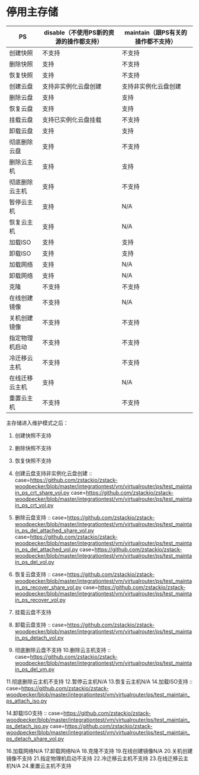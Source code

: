 # 停用主存储

|PS|disable（不使用PS新的资源的操作都支持）|maintain（跟PS有关的操作都不支持）|
|------|------|------|
|创建快照|不支持|不支持|
|删除快照|支持|不支持|
|恢复快照|支持|不支持|
|创建云盘|支持非实例化云盘创建|支持非实例化云盘创建|
|删除云盘|支持|支持|
|恢复云盘|支持|支持|
|挂载云盘|支持已实例化云盘挂载|不支持|
|卸载云盘|支持|支持|
|彻底删除云盘|支持|不支持|
|删除云主机|支持|支持|
|彻底删除云主机|支持|不支持|
|暂停云主机|支持|N/A|
|恢复云主机|支持|N/A|
|加载ISO|支持|支持|
|卸载ISO|支持|支持|
|加载网络|支持|N/A|
|卸载网络|支持|N/A|
|克隆|不支持|不支持|
|在线创建镜像|不支持|N/A|
|关机创建镜像|不支持|不支持|
|指定物理机启动|不支持|不支持|
|冷迁移云主机|不支持|不支持|
|在线迁移云主机|支持|N/A|
|重置云主机|不支持|不支持|


主存储进入维护模式之后：
1. 创建快照不支持
2. 删除快照不支持
3. 恢复快照不支持
4. 创建云盘支持非实例化云盘创建
::
    case=https://github.com/zstackio/zstack-woodpecker/blob/master/integrationtest/vm/virtualrouter/ps/test_maintain_ps_crt_share_vol.py
    case=https://github.com/zstackio/zstack-woodpecker/blob/master/integrationtest/vm/virtualrouter/ps/test_maintain_ps_crt_vol.py

5. 删除云盘支持
::
    case=https://github.com/zstackio/zstack-woodpecker/blob/master/integrationtest/vm/virtualrouter/ps/test_maintain_ps_del_attached_share_vol.py
    case=https://github.com/zstackio/zstack-woodpecker/blob/master/integrationtest/vm/virtualrouter/ps/test_maintain_ps_del_attached_vol.py
    case=https://github.com/zstackio/zstack-woodpecker/blob/master/integrationtest/vm/virtualrouter/ps/test_maintain_ps_del_vol.py

6. 恢复云盘支持
::
    case=https://github.com/zstackio/zstack-woodpecker/blob/master/integrationtest/vm/virtualrouter/ps/test_maintain_ps_recover_share_vol.py
    case=https://github.com/zstackio/zstack-woodpecker/blob/master/integrationtest/vm/virtualrouter/ps/test_maintain_ps_recover_vol.py

7. 挂载云盘不支持
8. 卸载云盘支持
::
    case=https://github.com/zstackio/zstack-woodpecker/blob/master/integrationtest/vm/virtualrouter/ps/test_maintain_ps_detach_vol.py

9. 彻底删除云盘不支持
10.删除云主机支持
::
    case=https://github.com/zstackio/zstack-woodpecker/blob/master/integrationtest/vm/virtualrouter/ps/test_maintain_ps_del_vm.py

11.彻底删除云主机不支持
12.暂停云主机N/A
13.恢复云主机N/A
14.加载ISO支持
::
    case=https://github.com/zstackio/zstack-woodpecker/blob/master/integrationtest/vm/virtualrouter/ps/test_maintain_ps_attach_iso.py

14.卸载ISO支持
::
    case=https://github.com/zstackio/zstack-woodpecker/blob/master/integrationtest/vm/virtualrouter/ps/test_maintain_ps_detach_iso.py
    case=https://github.com/zstackio/zstack-woodpecker/blob/master/integrationtest/vm/virtualrouter/ps/test_maintain_ps_detach_share_vol.py

16.加载网络N/A
17.卸载网络N/A
18.克隆不支持
19.在线创建镜像N/A
20.关机创建镜像不支持
21.指定物理机启动不支持
22.冷迁移云主机不支持
23.在线迁移云主机N/A
24.重置云主机不支持
